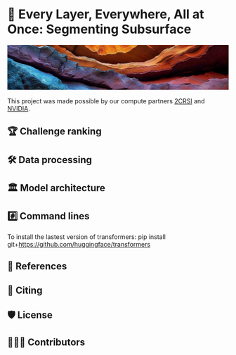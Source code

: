 # 🌋 Every Layer, Everywhere, All at Once: Segmenting Subsurface

<img src='assets/banner.png'>

This project was made possible by our compute partners [2CRSI](https://2crsi.com/)
and [NVIDIA](https://www.nvidia.com/).

## 🏆 Challenge ranking

## 🛠️ Data processing

## 🏛️ Model architecture

## #️⃣ Command lines

To install the lastest version of transformers: pip install git+https://github.com/huggingface/transformers

## 🔬 References

## 📝 Citing

## 🛡️ License

## 👨🏻‍💻 Contributors